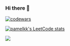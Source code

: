 ### Hi there 👋

[![codewars](https://www.codewars.com/users/pamelkk/badges/small)](https://www.codewars.com/users/pamelkk)

[![pamelkk's LeetCode stats](https://leetcode-stats-six.vercel.app/api?username=pamelkk)](https://github.com/pamelkk/leetcode-stats)

![](https://github-profile-summary-cards.vercel.app/api/cards/most-commit-language?username=pamelkk&theme=solarized_dark)

<!--
**pamelkk/pamelkk** is a ✨ _special_ ✨ repository because its `README.md` (this file) appears on your GitHub profile.

Here are some ideas to get you started:

- 🔭 I’m currently working on ...
- 🌱 I’m currently learning ...
- 👯 I’m looking to collaborate on ...
- 🤔 I’m looking for help with ...
- 💬 Ask me about ...
- 📫 How to reach me: ...
- 😄 Pronouns: ...
- ⚡ Fun fact: ...
-->
